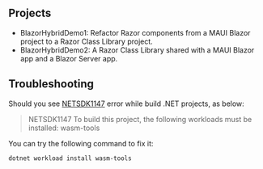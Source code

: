 ## Projects

- BlazorHybridDemo1: Refactor Razor components from a MAUI Blazor project to a Razor Class Library project.
- BlazorHybridDemo2: A Razor Class Library shared with a MAUI Blazor app and a Blazor Server app.



## Troubleshooting

Should you see [NETSDK1147](https://learn.microsoft.com/en-us/dotnet/core/tools/sdk-errors/netsdk1147) error while build .NET projects, as below:

> NETSDK1147  To build this project, the following workloads must be installed: wasm-tools

You can try the following command to fix it:

```
dotnet workload install wasm-tools
```
